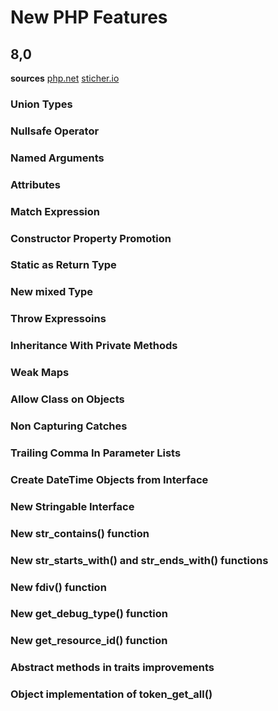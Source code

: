 # New PHP Features

## 8,0

**sources**
[php.net](https://www.php.net/releases/8.0/en.php)
[sticher.io](https://stitcher.io/blog/new-in-php-8)

### Union Types
### Nullsafe Operator
### Named Arguments
### Attributes
### Match Expression
### Constructor Property Promotion
### Static as Return Type
### New mixed Type
### Throw Expressoins
### Inheritance With Private Methods
### Weak Maps
### Allow Class on Objects
### Non Capturing Catches
### Trailing Comma In Parameter Lists
### Create DateTime Objects from Interface
### New Stringable Interface
### New str_contains() function
### New str_starts_with() and str_ends_with() functions
### New fdiv() function
### New get_debug_type() function
### New get_resource_id() function
### Abstract methods in traits improvements
### Object implementation of token_get_all()